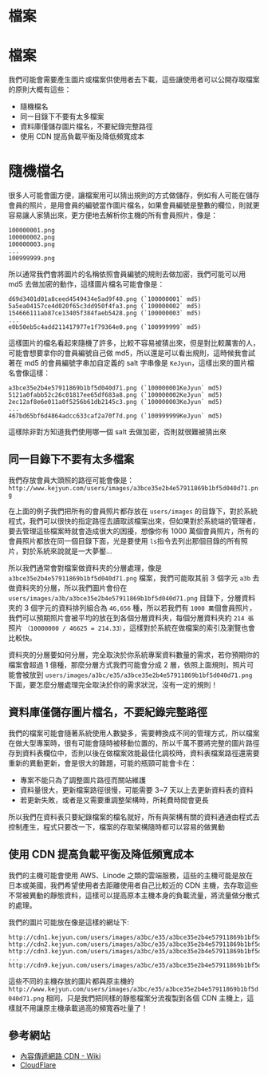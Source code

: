 # 檔案

# 檔案

我們可能會需要產生圖片或檔案供使用者去下載，這些讓使用者可以公開存取檔案的原則大概有這些：

*   隨機檔名
*   同一目錄下不要有太多檔案
*   資料庫僅儲存圖片檔名，不要紀錄完整路徑
*   使用 CDN 提高負載平衡及降低頻寬成本

# 隨機檔名

很多人可能會圖方便，讓檔案用可以猜出規則的方式做儲存，例如有人可能在儲存會員的照片，是用會員的編號當作圖片檔名，如果會員編號是整數的欄位，則就更容易讓人家猜出來，更方便地去解析你主機的所有會員照片，像是：

```
100000001.png
100000002.png
100000003.png
...
100999999.png 
```

所以通常我們會將圖片的名稱依照會員編號的規則去做加密，我們可能可以用 md5 去做加密的動作，這樣圖片檔名可能會像是：

```
d69d3401d01a8ceed4549434e5ad9f40.png (`100000001` md5)
5a5ea04157ce4d020f65c3dd950f4fa3.png (`100000002` md5)
154666111ab87ce13405f384faeb5428.png (`100000003` md5)
...
e0b50eb5c4add211417977e1f79364e0.png (`100999999` md5) 
```

這樣圖片的檔名看起來隨機了許多，比較不容易被猜出來，但是對比較厲害的人，可能會想要拿你的會員編號自己做 md5，所以還是可以看出規則，這時候我會試著在 md5 的會員編號字串加自定義的 salt 字串像是 `KeJyun`，這樣出來的圖片檔名會像這樣：

```
a3bce35e2b4e57911869b1bf5d040d71.png (`100000001KeJyun` md5)
5121a0fabb52c26c01817ee65df683a8.png (`100000002KeJyun` md5)
2ec12af8e6e011a0f5256b61db2145c3.png (`100000003KeJyun` md5)
...
467bd65bf6d4864adcc633caf2a70f7d.png (`100999999KeJyun` md5) 
```

這樣除非對方知道我們使用哪一個 salt 去做加密，否則就很難被猜出來

## 同一目錄下不要有太多檔案

我們存放會員大頭照的路徑可能會像是： `http://www.kejyun.com/users/images/a3bce35e2b4e57911869b1bf5d040d71.png`

在上面的例子我們把所有的會員照片都存放在 `users/images` 的目錄下，對於系統程式，我們可以很快的指定路徑去讀取該檔案出來，但如果對於系統端的管理者，要去管理這些檔案時就會造成很大的困擾，想像你有 1000 萬個會員照片，所有的會員照片都放在同一個目錄下面，光是要使用 `ls`指令去列出那個目錄的所有照片，對於系統來說就是一大夢靨...

所以我們通常會對檔案做資料夾的分層處理，像是 `a3bce35e2b4e57911869b1bf5d040d71.png` 檔案，我們可能取其前 3 個字元 `a3b` 去做資料夾的分層，所以我們圖片會份在 `users/images/a3b/a3bce35e2b4e57911869b1bf5d040d71.png` 目錄下，分層資料夾的 3 個字元的資料排列組合為 `46,656` 種，所以若我們有 `1000 萬`個會員照片，我們可以預期照片會被平均的放在到各個分層資料夾，每個分層資料夾約 `214 張`照片 `（10000000 / 46625 = 214.33）`，這樣對於系統在做檔案的索引及瀏覽也會比較快。

資料夾的分層要如何分層，完全取決於你系統專案資料數量的需求，若你預期你的檔案會超過 1 億種，那麼分層方式我們可能會分成 2 層，依照上面規則，照片可能會被放到 `users/images/a3bc/e35/a3bce35e2b4e57911869b1bf5d040d71.png` 下面，要怎麼分層處理完全取決於你的需求狀況，沒有一定的規則！

## 資料庫僅儲存圖片檔名，不要紀錄完整路徑

我們的檔案可能會隨著系統使用人數變多，需要轉換成不同的管理方式，所以檔案在做大型專案時，很有可能會隨時被移動位置的，所以千萬不要將完整的圖片路徑存到資料表欄位中，否則以後在做檔案效能最佳化調校時，資料表檔案路徑還需要重新的異動更新，會是很大的難題，可能的瓶頸可能會卡在：

*   專案不能只為了調整圖片路徑而關站維護
*   資料量很大，更新檔案路徑很慢，可能需要 3~7 天以上去更新資料表的資料
*   若更新失敗，或者是又需要重調整架構時，所耗費時間會更長

所以我們在資料表只要紀錄檔案的檔名就好，所有與架構有關的資料通通由程式去控制產生，程式只要改一下，檔案的存取架構隨時都可以容易的做異動

## 使用 CDN 提高負載平衡及降低頻寬成本

我們的主機可能會使用 AWS、Linode 之類的雲端服務，這些的主機可能是放在日本或美國，我們希望使用者去距離使用者自己比較近的 CDN 主機，去存取這些不常被異動的靜態資料，這樣可以提高原本主機本身的負載流量，將流量做分散式的處理。

我們的圖片可能放在像是這樣的網址下:

```
http://cdn1.kejyun.com/users/images/a3bc/e35/a3bce35e2b4e57911869b1bf5d040d71.png
http://cdn2.kejyun.com/users/images/a3bc/e35/a3bce35e2b4e57911869b1bf5d040d71.png
http://cdn3.kejyun.com/users/images/a3bc/e35/a3bce35e2b4e57911869b1bf5d040d71.png
...
http://cdn9.kejyun.com/users/images/a3bc/e35/a3bce35e2b4e57911869b1bf5d040d71.png 
```

這些不同的主機存放的圖片都與原主機的 `http://www.kejyun.com/users/images/a3bc/e35/a3bce35e2b4e57911869b1bf5d040d71.png` 相同，只是我們把同樣的靜態檔案分流複製到各個 CDN 主機上，這樣就不用讓原主機承載過高的頻寬吞吐量了！

## 參考網站

*   [內容傳遞網路 CDN - Wiki](http://zh.wikipedia.org/wiki/%E5%85%A7%E5%AE%B9%E5%82%B3%E9%81%9E%E7%B6%B2%E8%B7%AF)
*   [CloudFlare](https://www.cloudflare.com/)
